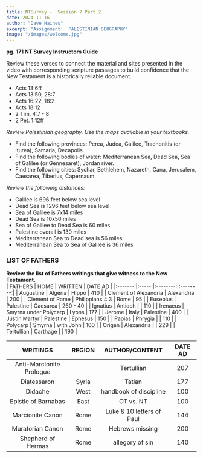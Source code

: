 ```yaml
---
title: NTSurvey -  Session 7 Part 2
date: 2024-11-16
author: "Dave Haines"
excerpt: "Assignment:  PALESTINIAN GEOGRAPHY"
image: "/images/welcome.jpg"
---
```


**pg. 171 NT Survey Instructors Guide**

Review these verses to connect the material and sites presented in the video with corresponding scripture passages to build confidence that the New Testament is a historically reliable document.

- Acts 13:6ff
- Acts 13:50, 28:7
- Acts 16:22, 18:2
- Acts 18:12
- 2 Tim. 4:7 - 8
- 2 Pet. 1:12ff

*Review Palestinian geography. Use the maps available in your textbooks.*
- Find the following provinces: Perea, Judea, Galilee, Trachonitis (or Iturea), Samaria, Decapolis.
- Find the following bodies of water: Mediterranean Sea, Dead Sea, Sea of Galilee (or Gennesaret), Jordan river.
- Find the following cities: Sychar, Bethlehem, Nazareth, Cana, Jerusalem, Caesarea, Tiberius, Capernaum.

*Review the following distances:*
- Galilee is 696 feet below sea level
- Dead Sea is 1296 feet below sea level
- Sea of Galilee is 7x14 miles
- Dead Sea is 10x50 miles
- Sea of Galilee to Dead Sea is 60 miles
- Palestine overall is 130 miles
- Mediterranean Sea to Dead sea is 56 miles
- Mediterranean Sea to Sea of Galilee is 36 miles

### LIST OF FATHERS
**Review the list of Fathers writings that give witness to the New Testament.**  
| FATHERS |  HOME |  WRITTEN |  DATE AD |
|:-------:|:-----:|:--------:|:--------:|
| Augustine | Algeria | Hippo | 410 |
| Clement of Alexandria | Alexandria | 200 |
| Clement of Rome | Philippians 4:3 | Rome | 95 |
| Eusebius | Palestine | Caesarea | 260 - 40 |
| Ignatius | Antioch | | 110 |
| Irenaeus | Smyrna under Polycarp | Lyons | 177 |
| Jerome | Italy | Palestine | 400 |
| Justin Martyr | Palestine | Ephesus | 150 |
| Papias | Phrygia | | 110 |
| Polycarp | Smyrna | with John | 100 |
| Origen | Alexandria | | 229 |
| Tertullian | Carthage | | 190 |

| WRITINGS | REGION | AUTHOR/CONTENT | DATE AD |
|:--------:|:------:|:--------------:|:-------:|
| Anti-Marcionite Prologue | | Tertullian | 207 |
| Diatessaron | Syria | Tatian | 177 |
| Didache | West | handbook of discipline | 100 |
| Epistle of Barnabas | East | OT vs. NT | 100 |
| Marcionite Canon | Rome | Luke & 10 letters of Paul | 144 |
| Muratorian Canon | Rome | Hebrews missing | 200 |
| Shepherd of Hermas | Rome | allegory of sin | 140 |


